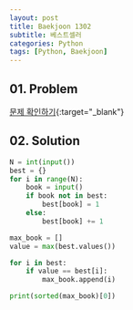 ```yaml
---
layout: post
title: Baekjoon 1302
subtitle: 베스트셀러
categories: Python
tags: [Python, Baekjoon]
---
```


## 01. Problem

[문제 확인하기](https://www.acmicpc.net/problem/1302){:target="_blank"}

## 02. Solution

```Python
N = int(input())
best = {}
for i in range(N):
    book = input()
    if book not in best:
        best[book] = 1
    else:
        best[book] += 1

max_book = []
value = max(best.values())

for i in best:
    if value == best[i]:
        max_book.append(i)

print(sorted(max_book)[0])
```
